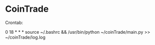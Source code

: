# CoinTrade

Crontab:

0 18 * * * source ~/.bashrc && /usr/bin/python ~/coinTrade/main.py >> ~/coinTrade/log.log

